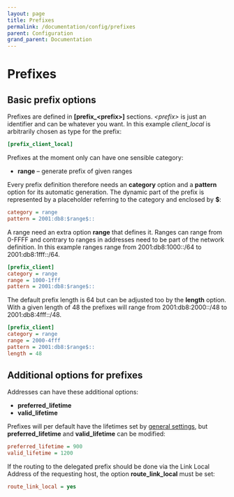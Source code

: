 ```yaml
---
layout: page
title: Prefixes
permalink: /documentation/config/prefixes
parent: Configuration
grand_parent: Documentation
---
```


# Prefixes

## Basic prefix options

Prefixes are defined in **[prefix_\<prefix>]** sections. _\<prefix>_ is just an identifier and can be whatever you want. In this example _client_local_ is arbitrarily chosen as type for the prefix:

```ini
[prefix_client_local]
```

Prefixes at the moment only can have one sensible category:

- **range** – generate prefix of given ranges

Every prefix definition therefore needs an **category** option and a **pattern** option for its automatic generation. The dynamic part of the prefix is represented by a placeholder referring to the category and enclosed by **$**:

```ini
category = range
pattern = 2001:db8:$range$::
```

A range need an extra option **range** that defines it. Ranges can range from 0-FFFF and contrary to ranges in addresses need to be part of the network definition. In this example ranges range from 2001:db8:1000::/64 to 2001:db8:1fff::/64.

```ini
[prefix_client]
category = range
range = 1000-1fff
pattern = 2001:db8:$range$::
```

The default prefix length is 64 but can be adjusted too by the **length** option. With a given length of 48 the prefixes will range from 2001:db8:2000::/48 to 2001:db8:4fff::/48.

```ini
[prefix_client]
category = range
range = 2000-4fff
pattern = 2001:db8:$range$::
length = 48
```

## Additional options for prefixes

Addresses can have these additional options:

- **preferred_lifetime**
- **valid_lifetime**

Prefixes will per default have the lifetimes set by [general settings](/documentation/config/general "General"), but **preferred_lifetime** and **valid_lifetime** can be modified:

```ini
preferred_lifetime = 900
valid_lifetime = 1200
```

If the routing to the delegated prefix should be done via the Link Local Address of the requesting host, the option **route_link_local** must be set:

```ini
route_link_local = yes
```